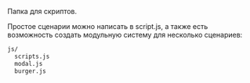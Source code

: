 Папка для скриптов.

Простое сценарии можно написать в script.js, а также есть возможность создать модульную систему для несколько сценариев:

```bash
js/
  scripts.js
  modal.js
  burger.js
```
